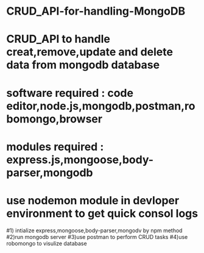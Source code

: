 # CRUD_API-for-handling-MongoDB
# CRUD_API to handle creat,remove,update and delete data from mongodb database
# software required : code editor,node.js,mongodb,postman,robomongo,browser
# modules required : express.js,mongoose,body-parser,mongodb
# use nodemon module in devloper environment to get quick consol logs
#1) intialize express,mongoose,body-parser,mongodv by npm method
#2)run mongodb server
#3)use postman to perform CRUD tasks
#4)use robomongo to visulize database
